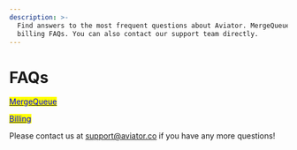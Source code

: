 ```yaml
---
description: >-
  Find answers to the most frequent questions about Aviator. MergeQueue and
  billing FAQs. You can also contact our support team directly.
---
```


# FAQs

[<mark style="color:blue;">MergeQueue</mark>](mergequeue.md)

[<mark style="color:blue;">Billing</mark>](billing.md)

Please contact us at support@aviator.co if you have any more questions!
